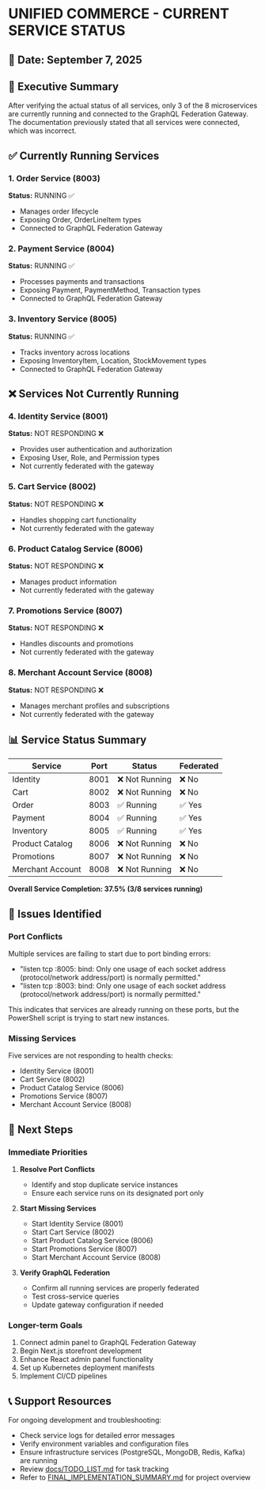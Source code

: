 # UNIFIED COMMERCE - CURRENT SERVICE STATUS

## 📅 Date: September 7, 2025

## 🎯 Executive Summary

After verifying the actual status of all services, only 3 of the 8 microservices are currently running and connected to the GraphQL Federation Gateway. The documentation previously stated that all services were connected, which was incorrect.

## ✅ Currently Running Services

### 1. Order Service (8003)
**Status:** RUNNING ✅
- Manages order lifecycle
- Exposing Order, OrderLineItem types
- Connected to GraphQL Federation Gateway

### 2. Payment Service (8004)
**Status:** RUNNING ✅
- Processes payments and transactions
- Exposing Payment, PaymentMethod, Transaction types
- Connected to GraphQL Federation Gateway

### 3. Inventory Service (8005)
**Status:** RUNNING ✅
- Tracks inventory across locations
- Exposing InventoryItem, Location, StockMovement types
- Connected to GraphQL Federation Gateway

## ❌ Services Not Currently Running

### 4. Identity Service (8001)
**Status:** NOT RESPONDING ❌
- Provides user authentication and authorization
- Exposing User, Role, and Permission types
- Not currently federated with the gateway

### 5. Cart Service (8002)
**Status:** NOT RESPONDING ❌
- Handles shopping cart functionality
- Not currently federated with the gateway

### 6. Product Catalog Service (8006)
**Status:** NOT RESPONDING ❌
- Manages product information
- Not currently federated with the gateway

### 7. Promotions Service (8007)
**Status:** NOT RESPONDING ❌
- Handles discounts and promotions
- Not currently federated with the gateway

### 8. Merchant Account Service (8008)
**Status:** NOT RESPONDING ❌
- Manages merchant profiles and subscriptions
- Not currently federated with the gateway

## 📊 Service Status Summary

| Service | Port | Status | Federated |
|---------|------|--------|-----------|
| Identity | 8001 | ❌ Not Running | ❌ No |
| Cart | 8002 | ❌ Not Running | ❌ No |
| Order | 8003 | ✅ Running | ✅ Yes |
| Payment | 8004 | ✅ Running | ✅ Yes |
| Inventory | 8005 | ✅ Running | ✅ Yes |
| Product Catalog | 8006 | ❌ Not Running | ❌ No |
| Promotions | 8007 | ❌ Not Running | ❌ No |
| Merchant Account | 8008 | ❌ Not Running | ❌ No |

**Overall Service Completion: 37.5% (3/8 services running)**

## 🔧 Issues Identified

### Port Conflicts
Multiple services are failing to start due to port binding errors:
- "listen tcp :8005: bind: Only one usage of each socket address (protocol/network address/port) is normally permitted."
- "listen tcp :8003: bind: Only one usage of each socket address (protocol/network address/port) is normally permitted."

This indicates that services are already running on these ports, but the PowerShell script is trying to start new instances.

### Missing Services
Five services are not responding to health checks:
- Identity Service (8001)
- Cart Service (8002)
- Product Catalog Service (8006)
- Promotions Service (8007)
- Merchant Account Service (8008)

## 🎯 Next Steps

### Immediate Priorities
1. **Resolve Port Conflicts**
   - Identify and stop duplicate service instances
   - Ensure each service runs on its designated port only

2. **Start Missing Services**
   - Start Identity Service (8001)
   - Start Cart Service (8002)
   - Start Product Catalog Service (8006)
   - Start Promotions Service (8007)
   - Start Merchant Account Service (8008)

3. **Verify GraphQL Federation**
   - Confirm all running services are properly federated
   - Test cross-service queries
   - Update gateway configuration if needed

### Longer-term Goals
1. Connect admin panel to GraphQL Federation Gateway
2. Begin Next.js storefront development
3. Enhance React admin panel functionality
4. Set up Kubernetes deployment manifests
5. Implement CI/CD pipelines

## 📞 Support Resources

For ongoing development and troubleshooting:
- Check service logs for detailed error messages
- Verify environment variables and configuration files
- Ensure infrastructure services (PostgreSQL, MongoDB, Redis, Kafka) are running
- Review [docs/TODO_LIST.md](docs/TODO_LIST.md) for task tracking
- Refer to [FINAL_IMPLEMENTATION_SUMMARY.md](FINAL_IMPLEMENTATION_SUMMARY.md) for project overview